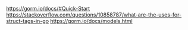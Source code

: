 https://gorm.io/docs/#Quick-Start
https://stackoverflow.com/questions/10858787/what-are-the-uses-for-struct-tags-in-go
https://gorm.io/docs/models.html
